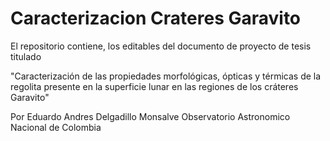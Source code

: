 # Caracterizacion Crateres Garavito
El repositorio contiene, los editables del documento de proyecto de tesis titulado


"Caracterización de las propiedades morfológicas, ópticas y térmicas de la regolita presente en la superficie lunar
en las regiones de los cráteres Garavito"

Por
Eduardo Andres Delgadillo Monsalve
Observatorio Astronomico Nacional de Colombia
